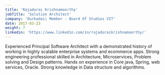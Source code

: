```yaml
---
title: 'Rajadurai Krishnamoorthy'
jobTitle: 'Solution Architect'
company: 'Ourkadai| Member - Board Of Studies VIT'
date: 2017-03-23
weight: 7
linkedin: 'https://www.linkedin.com/in/rajaduraikrishnamoorthy/'
---
```


Experienced Principal Software Architect with a demonstrated history of working in highly scalable enterprise systems and ecommerce apps. Strong engineering professional skilled in Architecture, Microservices, Problem solving and Design patterns. 
Hands on experience in Core java, Spring, web services, Oracle. Strong knowledge in Data structure and algorithms.